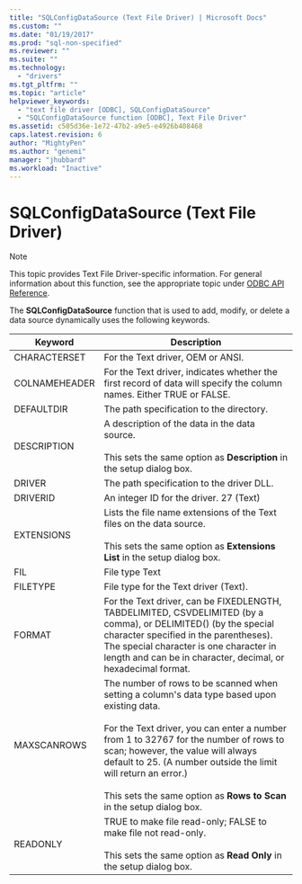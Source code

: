 ```yaml
---
title: "SQLConfigDataSource (Text File Driver) | Microsoft Docs"
ms.custom: ""
ms.date: "01/19/2017"
ms.prod: "sql-non-specified"
ms.reviewer: ""
ms.suite: ""
ms.technology: 
  - "drivers"
ms.tgt_pltfrm: ""
ms.topic: "article"
helpviewer_keywords: 
  - "text file driver [ODBC], SQLConfigDataSource"
  - "SQLConfigDataSource function [ODBC], Text File Driver"
ms.assetid: c505d36e-1e72-47b2-a9e5-e4926b408468
caps.latest.revision: 6
author: "MightyPen"
ms.author: "genemi"
manager: "jhubbard"
ms.workload: "Inactive"
---
```

# SQLConfigDataSource (Text File Driver)
> [!NOTE]  
>  This topic provides Text File Driver-specific information. For general information about this function, see the appropriate topic under [ODBC API Reference](../../odbc/reference/syntax/odbc-api-reference.md).  
  
 The **SQLConfigDataSource** function that is used to add, modify, or delete a data source dynamically uses the following keywords.  
  
|Keyword|Description|  
|-------------|-----------------|  
|CHARACTERSET|For the Text driver, OEM or ANSI.|  
|COLNAMEHEADER|For the Text driver, indicates whether the first record of data will specify the column names. Either TRUE or FALSE.|  
|DEFAULTDIR|The path specification to the directory.|  
|DESCRIPTION|A description of the data in the data source.<br /><br /> This sets the same option as **Description** in the setup dialog box.|  
|DRIVER|The path specification to the driver DLL.|  
|DRIVERID|An integer ID for the driver. 27 (Text)|  
|EXTENSIONS|Lists the file name extensions of the Text files on the data source.<br /><br /> This sets the same option as **Extensions List** in the setup dialog box.|  
|FIL|File type   Text|  
|FILETYPE|File type for the Text driver (Text).|  
|FORMAT|For the Text driver, can be FIXEDLENGTH, TABDELIMITED, CSVDELIMITED (by a comma), or DELIMITED() (by the special character specified in the parentheses). The special character is one character in length and can be in character, decimal, or hexadecimal format.|  
|MAXSCANROWS|The number of rows to be scanned when setting a column's data type based upon existing data.<br /><br /> For the Text driver, you can enter a number from 1 to 32767 for the number of rows to scan; however, the value will always default to 25. (A number outside the limit will return an error.)<br /><br /> This sets the same option as **Rows to Scan** in the setup dialog box.|  
|READONLY|TRUE to make file read-only; FALSE to make file not read-only.<br /><br /> This sets the same option as **Read Only** in the setup dialog box.|
